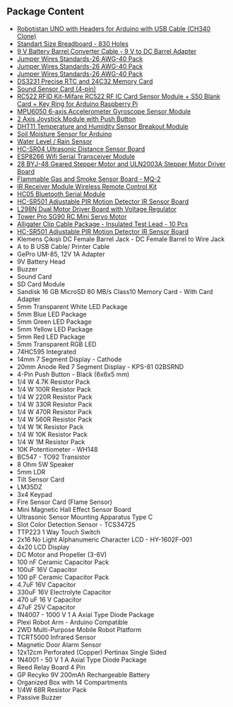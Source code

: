 ## Package Content
- [Robotistan UNO with Headers for Arduino with USB Cable (CH340 Clone)](https://shop.robotistan.com/products/robotistan-uno-with-headers-for-arduino-with-usb-cable?_pos=6&_sid=e7b5ef6d2&_ss=r "Heading Link")
- [Standart Size Breadboard - 830 Holes](https://shop.robotistan.com/products/standart-size-breadboard-830-holes?_pos=1&_sid=1a9bde5e9&_ss=r "Heading Link")
- [9 V Battery Barrel Converter Cable - 9 V to DC Barrel Adapter
](https://shop.robotistan.com/products/9-v-battery-barrel-converter-cable-9-v-to-dc-barrel-adapter?_pos=1&_sid=d491b5217&_ss=r "Heading Link")
- [Jumper Wires Standards-26 AWG-40 Pack](https://shop.robotistan.com/products/jumper-wires-standards-26-awg-40-pack?_pos=1&_sid=459146c22&_ss=r&variant=41569340358807 "Heading Link")
- [Jumper Wires Standards-26 AWG-40 Pack](https://shop.robotistan.com/products/jumper-wires-standards-26-awg-40-pack?_pos=1&_sid=79b42e446&_ss=r&variant=41569340293271 "Heading Link")
- [Jumper Wires Standards-26 AWG-40 Pack](https://shop.robotistan.com/products/jumper-wires-standards-26-awg-40-pack?_pos=1&_sid=07b57fd09&_ss=r&variant=41569340260503 "Heading Link")
- [DS3231 Precise RTC and 24C32 Memory Card](https://shop.robotistan.com/products/ds3231-precise-rtc-and-24c32-memory-card?variant=41256305918103 "Heading Link")
- [Sound Sensor Card (4-pin)](https://shop.robotistan.com/products/sound-sensor-4pin?_pos=1&_sid=98b27cc56&_ss=r "Heading Link")
- [RC522 RFID Kit-Mifare RC522 RF IC Card Sensor Module + S50 Blank Card + Key Ring for Arduino Raspberry Pi](https://shop.robotistan.com/products/rc522-rfid-nfc-kit-rc522-rfid-nfc-module-card-and-keyring-kit?_pos=1&_sid=c6e86b2cd&_ss=r "Heading Link")
- [MPU6050 6-axis Accelerometer Gyroscope Sensor Module](https://shop.robotistan.com/products/mpu6050-6-axis-accelerometer-gyroscope-sensor-module?_pos=1&_sid=dbe2384d6&_ss=r "Heading Link")
- [2 Axis Joystick Module with Push Button](https://shop.robotistan.com/products/2-axis-joystick-module-w-push-button?_pos=1&_sid=22f05d7f3&_ss=r "Heading Link")
- [DHT11 Temperature and Humidity Sensor Breakout Module](https://shop.robotistan.com/products/dht11-temperature-humidity-sensor-breakout?_pos=1&_sid=2a2bcc4a8&_ss=r "Heading Link")
- [Soil Moisture Sensor for Arduino](https://shop.robotistan.com/products/soil-moisture-sensor-for-arduino?_pos=1&_sid=fc6504242&_ss=r "Heading Link")
- [Water Level / Rain Sensor](https://shop.robotistan.com/products/water-level-sensor?_pos=1&_sid=6531784da&_ss=r "Heading Link")
- [HC-SR04 Ultrasonic Distance Sensor Board](https://shop.robotistan.com/products/hcsr04-ultrasonic-sensor-board?_pos=1&_sid=6c78d6a5a&_ss=r "Heading Link")
- [ESP8266 Wifi Serial Transceiver Module](https://shop.robotistan.com/products/esp8266-wifi-serial-transceiver-module?_pos=1&_sid=a8e03827b&_ss=r "Heading Link")
- [28 BYJ-48 Geared Stepper Motor and ULN2003A Stepper Motor Driver Board](https://shop.robotistan.com/products/28-byj-48-geared-stepper-motor-and-uln2003a-stepper-motor-driver-board?_pos=1&_sid=47298e3c8&_ss=r "Heading Link")
- [Flammable Gas and Smoke Sensor Board - MQ-2](https://shop.robotistan.com/products/flammable-gas-mq2?_pos=1&_sid=dc10c446e&_ss=r "Heading Link")
- [IR Receiver Module Wireless Remote Control Kit](https://shop.robotistan.com/products/ir-receiver-module-wireless-remote-control-kit?_pos=1&_sid=24502e553&_ss=r "Heading Link")
- [HC05 Bluetooth Serial Module](https://shop.robotistan.com/products/hc05-serial-port-bluetooth-module?_pos=1&_sid=38c466641&_ss=r "Heading Link")
- [HC-SR501 Adjustable PIR Motion Detector IR Sensor Board](https://shop.robotistan.com/products/hc-sr501-adjustable-pir-motion-detector-ir-sensor-board?_pos=1&_sid=97877d057&_ss=r "Heading Link")
- [L298N Dual Motor Driver Board with Voltage Regulator](https://shop.robotistan.com/products/l298n-dual-motor-driver-board-with-voltage-regulatorred-pcb?_pos=1&_sid=22c77d13a&_ss=r "Heading Link")
- [Tower Pro SG90 RC Mini Servo Motor](https://shop.robotistan.com/products/tower-pro-sg90-rc-mini-servo-motor?_pos=1&_sid=77f6786ad&_ss=r "Heading Link")
- [Alligater Clip Cable Package - Insulated Test Lead - 10 Pcs](https://shop.robotistan.com/products/alligater-clip-cable-package-insulated-test-lead-10-pcs?_pos=1&_sid=7ca12d087&_ss=r "Heading Link")
- [HC-SR501 Adjustable PIR Motion Detector IR Sensor Board](https://shop.robotistan.com/products/hc-sr501-adjustable-pir-motion-detector-ir-sensor-board?_pos=1&_sid=ab1378db8&_ss=r "Heading Link")
- Klemens Çıkışlı DC Female Barrel Jack - DC Female Barrel to Wire Jack
-  A to B USB Cable/ Printer Cable 
-  GePro UM-85, 12V 1A Adapter
-  9V Battery Head
-  Buzzer
-  Sound Card
-  SD Card Module 
-  Sandisk 16 GB MicroSD 80 MB/s Class10 Memory Card - With Card Adapter 
-  5mm Transparent White LED Package 
-  5mm Blue LED Package 
-  5mm Green LED Package
-  5mm Yellow LED Package
-  5mm Red LED Package
-  5mm Transparent RGB LED 
-  74HC595 Integrated
-  14mm 7 Segment Display - Cathode 
-  20mm Anode Red 7 Segment Display - KPS-81 02BSRND
-  4-Pin Push Button - Black (6x6x5 mm)
-  1/4 W 4.7K Resistor Pack
-  1/4 W 100R Resistor Pack 
-  1/4 W 220R Resistor Pack
-  1/4 W 330R Resistor Pack
-  1/4 W 470R Resistor Pack 
-  1/4 W 560R Resistor Pack
-  1/4 W 1K Resistor Pack 
-  1/4 W 10K Resistor Pack
-  1/4 W 1M Resistor Pack
-  10K Potentiometer - WH148
-  BC547 - TO92 Transistor 
-  8 Ohm 5W Speaker
-  5mm LDR
-  Tilt Sensor Card
-  LM35DZ	
-  3x4 Keypad	
-  Fire Sensor Card (Flame Sensor) 
-  Mini Magnetic Hall Effect Sensor Board
-  Ultrasonic Sensor Mounting Apparatus Type C 
-  Slot Color Detection Sensor - TCS34725 
-  TTP223 1 Way Touch Switch
-  2x16 No Light Alphanumeric Character LCD - HY-1602F-001
-  4x20 LCD Display
-  DC Motor and Propeller (3-6V)
-  100 nF Ceramic Capacitor Pack 
-  100uF 16V Capacitor 
-  100 pF Ceramic Capacitor Pack
-  4.7uF 16V Capacitor
-  330uF 16V Electrolyte Capacitor 
-  470 uF 16 V Capacitor
-  47uF 25V Capacitor
-  1N4007 - 1000 V 1 A Axial Type Diode Package
-  Plexi Robot Arm - Arduino Compatible 
-  2WD Multi-Purpose Mobile Robot Platform 
-  TCRT5000 Infrared Sensor
-  Magnetic Door Alarm Sensor 
-  12x12cm Perforated (Copper) Pertinax Single Sided
-  1N4001 - 50 V 1 A Axial Type Diode Package
-  Reed Relay Board 4 Pin 
-  GP Recyko 9V 200mAh Rechargeable Battery 
-  Organized Box with 14 Compartments 
-  1/4W 68R Resistor Pack 
-  Passive Buzzer















